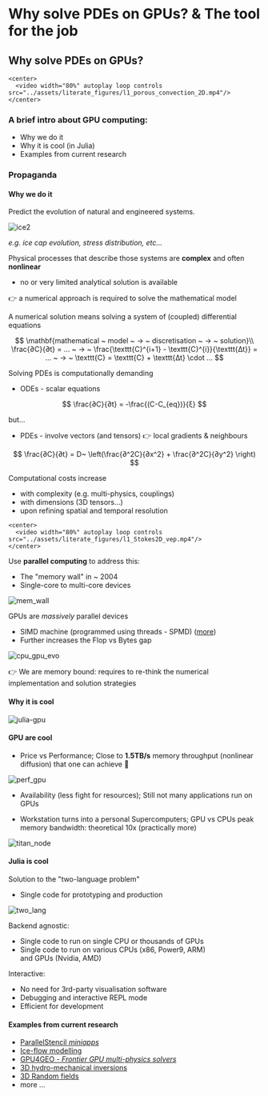<!--This file was generated, do not modify it.-->
# Why solve PDEs on GPUs? & The tool for the job

## Why solve PDEs on GPUs?

~~~
<center>
  <video width="80%" autoplay loop controls src="../assets/literate_figures/l1_porous_convection_2D.mp4"/>
</center>
~~~

### A brief intro about GPU computing:
- Why we do it
- Why it is cool (in Julia)
- Examples from current research

### Propaganda
#### Why we do it

Predict the evolution of natural and engineered systems.

![ice2](../assets/literate_figures/l1_ice2.png)

_e.g. ice cap evolution, stress distribution, etc..._

Physical processes that describe those systems are **complex** and often **nonlinear**
- no or very limited analytical solution is available

👉 a numerical approach is required to solve the mathematical model

A numerical solution means solving a system of (coupled) differential equations

$$
\mathbf{mathematical ~ model ~ → ~ discretisation ~ → ~ solution}\\
\frac{∂C}{∂t} = ... ~ → ~ \frac{\texttt{C}^{i+1} - \texttt{C}^{i}}{\texttt{∆t}} = ... ~ → ~ \texttt{C} = \texttt{C} + \texttt{∆t} \cdot ...
$$

Solving PDEs is computationally demanding
- ODEs - scalar equations

$$ \frac{∂C}{∂t} = -\frac{(C-C_{eq})}{ξ} $$

but...

- PDEs - involve vectors (and tensors)  👉 local gradients & neighbours

$$ \frac{∂C}{∂t} = D~ \left(\frac{∂^2C}{∂x^2} + \frac{∂^2C}{∂y^2} \right) $$

Computational costs increase
- with complexity (e.g. multi-physics, couplings)
- with dimensions (3D tensors...)
- upon refining spatial and temporal resolution

~~~
<center>
  <video width="80%" autoplay loop controls src="../assets/literate_figures/l1_Stokes2D_vep.mp4"/>
</center>
~~~

Use **parallel computing** to address this:
- The "memory wall" in ~ 2004
- Single-core to multi-core devices

![mem_wall](../assets/literate_figures/l1_mem_wall.png)

GPUs are _massively_ parallel devices
- SIMD machine (programmed using threads - SPMD) ([more](https://safari.ethz.ch/architecture/fall2020/lib/exe/fetch.php?media=onur-comparch-fall2020-lecture24-simdandgpu-afterlecture.pdf))
- Further increases the Flop vs Bytes gap

![cpu_gpu_evo](../assets/literate_figures/l1_cpu_gpu_evo.png)

👉 We are memory bound: requires to re-think the numerical implementation and solution strategies

#### Why it is cool

![julia-gpu](../assets/literate_figures/l1_julia-gpu.png)

#### GPU are cool
- Price vs Performance; Close to **1.5TB/s** memory throughput (nonlinear diffusion) that one can achieve 🚀

![perf_gpu](../assets/literate_figures/l1_perf_gpu.png)

- Availability (less fight for resources); Still not many applications run on GPUs

- Workstation turns into a personal Supercomputers; GPU vs CPUs peak memory bandwidth: theoretical 10x (practically more)

![titan_node](../assets/literate_figures/l1_titan_node.jpg)

#### Julia is cool
Solution to the "two-language problem"
- Single code for prototyping and production

![two_lang](../assets/literate_figures/l1_two_lang.png)

Backend agnostic:
- Single code to run on single CPU or thousands of GPUs
- Single code to run on various CPUs (x86, Power9, ARM) \
  and GPUs (Nvidia, AMD)

Interactive:
- No need for 3rd-party visualisation software
- Debugging and interactive REPL mode
- Efficient for development

#### Examples from current research

- [ParallelStencil _miniapps_](https://github.com/omlins/ParallelStencil.jl#miniapp-content)
- [Ice-flow modelling](https://github.com/luraess/julia-parallel-course-EGU21#greenlands-ice-cap-evolution)
- [GPU4GEO - _Frontier GPU multi-physics solvers_](https://ptsolvers.github.io/GPU4GEO/software/)
- [3D hydro-mechanical inversions](https://github.com/PTsolvers/PseudoTransientAdjoint.jl#3d-hydro-mechanically-constrained-inversion)
- [3D Random fields](https://github.com/luraess/ParallelRandomFields.jl#parallelrandomfieldsjl)
- more ...

